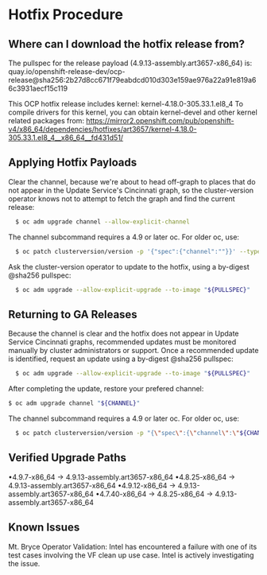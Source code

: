 # Hotfix Procedure

## Where can I download the hotfix release from?

The pullspec for the release payload (4.9.13-assembly.art3657-x86_64) is: quay.io/openshift-release-dev/ocp-release@sha256:2b27d8cc671f79eabdcd010d303e159ae976a22a91e819a66c3931aecf15c119

This OCP hotfix release includes kernel: kernel-4.18.0-305.33.1.el8_4
To compile drivers for this kernel, you can obtain kernel-devel and other kernel related packages from: <https://mirror2.openshift.com/pub/openshift-v4/x86_64/dependencies/hotfixes/art3657/kernel-4.18.0-305.33.1.el8_4__x86_64__fd431d51/>

## Applying Hotfix Payloads

Clear the channel, because we're about to head off-graph to places that do not appear in the Update Service's Cincinnati graph, so the cluster-version operator knows not to attempt to fetch the graph and find the current release:

~~~bash
  $ oc adm upgrade channel --allow-explicit-channel
~~~

The channel subcommand requires a 4.9 or later oc.  For older oc, use:

~~~bash
  $ oc patch clusterversion/version -p '{"spec":{"channel":""}}' --type=merge
~~~

Ask the cluster-version operator to update to the hotfix, using a by-digest @sha256 pullspec:

~~~bash
  $ oc adm upgrade --allow-explicit-upgrade --to-image "${PULLSPEC}"
~~~

## Returning to GA Releases

Because the channel is clear and the hotfix does not appear in Update Service Cincinnati graphs, recommended updates must be monitored manually by cluster administrators or support.  Once a recommended update is identified, request an update using a by-digest @sha256 pullspec:

~~~bash
  $ oc adm upgrade --allow-explicit-upgrade --to-image "${PULLSPEC}"
~~~

After completing the update, restore your prefered channel:

~~~bash
$ oc adm upgrade channel "${CHANNEL}"
~~~

The channel subcommand requires a 4.9 or later oc.  For older oc, use:

~~~bash
  $ oc patch clusterversion/version -p "{\"spec\":{\"channel\":\"${CHANNEL}\"}}" --type=merge
~~~

## Verified Upgrade Paths

•4.9.7-x86_64   ->  4.9.13-assembly.art3657-x86_64
•4.8.25-x86_64  ->  4.9.13-assembly.art3657-x86_64
•4.9.12-x86_64  ->  4.9.13-assembly.art3657-x86_64
•4.7.40-x86_64   ->   4.8.25-x86_64   ->  4.9.13-assembly.art3657-x86_64

## Known Issues

Mt. Bryce Operator Validation:
Intel has encountered a failure with one of its test cases involving the VF clean up use case. Intel is actively investigating the issue.
